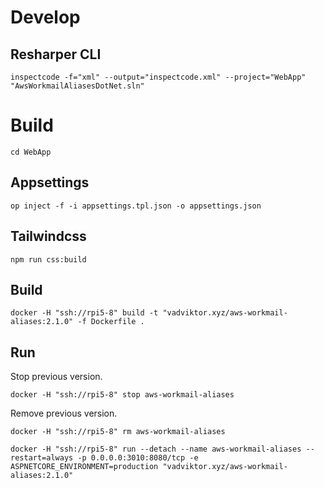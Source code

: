 # Develop

## Resharper CLI

```shell
inspectcode -f="xml" --output="inspectcode.xml" --project="WebApp" "AwsWorkmailAliasesDotNet.sln"
```

# Build

```shell
cd WebApp
```

## Appsettings

```shell
op inject -f -i appsettings.tpl.json -o appsettings.json
```

## Tailwindcss

```shell
npm run css:build
````

## Build

```shell
docker -H "ssh://rpi5-8" build -t "vadviktor.xyz/aws-workmail-aliases:2.1.0" -f Dockerfile .
```

## Run

Stop previous version.

```shell
docker -H "ssh://rpi5-8" stop aws-workmail-aliases
```

Remove previous version.

```shell
docker -H "ssh://rpi5-8" rm aws-workmail-aliases
```

```shell
docker -H "ssh://rpi5-8" run --detach --name aws-workmail-aliases --restart=always -p 0.0.0.0:3010:8080/tcp -e ASPNETCORE_ENVIRONMENT=production "vadviktor.xyz/aws-workmail-aliases:2.1.0"
```
